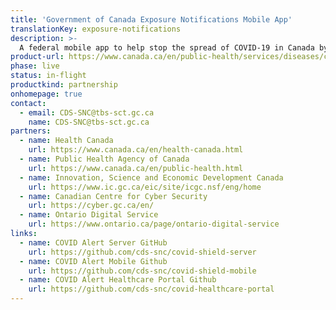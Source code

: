 ```yaml
---
title: 'Government of Canada Exposure Notifications Mobile App'
translationKey: exposure-notifications
description: >-
  A federal mobile app to help stop the spread of COVID-19 in Canada by notifying Canadians of exposure, while fully protecting their privacy.
product-url: https://www.canada.ca/en/public-health/services/diseases/coronavirus-disease-covid-19/covid-alert.html
phase: live
status: in-flight
productkind: partnership
onhomepage: true
contact:
  - email: CDS-SNC@tbs-sct.gc.ca
    name: CDS-SNC@tbs-sct.gc.ca
partners:
  - name: Health Canada
    url: https://www.canada.ca/en/health-canada.html
  - name: Public Health Agency of Canada
    url: https://www.canada.ca/en/public-health.html
  - name: Innovation, Science and Economic Development Canada
    url: https://www.ic.gc.ca/eic/site/icgc.nsf/eng/home
  - name: Canadian Centre for Cyber Security
    url: https://cyber.gc.ca/en/
  - name: Ontario Digital Service
    url: https://www.ontario.ca/page/ontario-digital-service
links:
  - name: COVID Alert Server GitHub
    url: https://github.com/cds-snc/covid-shield-server
  - name: COVID Alert Mobile Github
    url: https://github.com/cds-snc/covid-shield-mobile
  - name: COVID Alert Healthcare Portal Github
    url: https://github.com/cds-snc/covid-healthcare-portal
---
```

